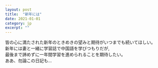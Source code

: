 ```yaml
---
layout: post
title:  "新年には"
date: 2021-01-01 
category: jp
excerpt: ""
---
```


皆の心に満たされた新年のときめきの望みと期待がいつまでも続いてほしい。   
新年には妻と一緒に学習誌で中国語を学びつもりだが,   
最後まで諦めずに一年間学習を進められることを期待したい。   
ああ、勿論この日記も...   